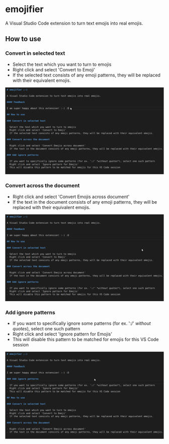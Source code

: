 # emojifier

A Visual Studio Code extension to turn text emojis into real emojis.

## How to use

### Convert in selected text

- Select the text which you want to turn to emojis
- Right click and select 'Convert to Emoji'
- If the selected text consists of any emoji patterns, they will be replaced with their equivalent emojis.

![Demo](https://raw.githubusercontent.com/devenbansod/vscode-emojifier/master/demo/changeSelection.gif)


### Convert across the document

- Right click and select 'Convert Emojis across document'
- If the text in the document consists of any emoji patterns, they will be replaced with their equivalent emojis.

![Demo](https://raw.githubusercontent.com/devenbansod/vscode-emojifier/master/demo/changeAcrossDocument.gif)

### Add ignore patterns

- If you want to specifically ignore some patterns (for ex. ':/' *without quotes*), select one such pattern
- Right click and select 'Ignore pattern for Emojis'
- This will disable this pattern to be matched for emojis for this VS Code session

![Demo](https://raw.githubusercontent.com/devenbansod/vscode-emojifier/master/demo/addIgnorePattern.gif)
